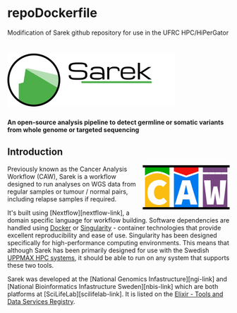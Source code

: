 # repoDockerfile
Modification of Sarek github repository for use in the UFRC HPC/HiPerGator

# [![Sarek](https://raw.githubusercontent.com/SciLifeLab/Sarek/master/docs/images/Sarek_logo.png "Sarek")](http://sarek.scilifelab.se/)

#### An open-source analysis pipeline to detect germline or somatic variants from whole genome or targeted sequencing

## Introduction

<img align="right" title="CAW" src="https://raw.githubusercontent.com/SciLifeLab/Sarek/master/docs/images/CAW_logo.png">

Previously known as the Cancer Analysis Workflow (CAW),
Sarek is a workflow designed to run analyses on WGS data from regular samples or tumour / normal pairs, including relapse samples if required.

It's built using [Nextflow][nextflow-link], a domain specific language for workflow building.
Software dependencies are handled using [Docker](https://www.docker.com) or [Singularity](https://www.sylabs.io/singularity/) - container technologies that provide excellent reproducibility and ease of use.
Singularity has been designed specifically for high-performance computing environments.
This means that although Sarek has been primarily designed for use with the Swedish [UPPMAX HPC systems](https://www.uppmax.uu.se), it should be able to run on any system that supports these two tools.

Sarek was developed at the [National Genomics Infastructure][ngi-link] and [National Bioinformatics Infastructure Sweden][nbis-link] which are both platforms at [SciLifeLab][scilifelab-link].
It is listed on the [Elixir - Tools and Data Services Registry](https://bio.tools/Sarek).
